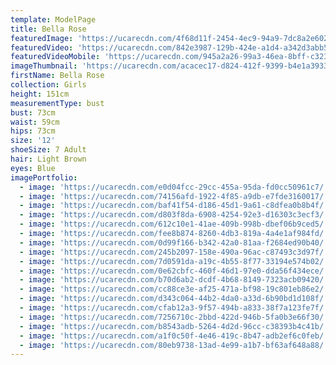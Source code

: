 ```yaml
---
template: ModelPage
title: Bella Rose
featuredImage: 'https://ucarecdn.com/4f68d11f-2454-4ec9-94a9-7dc8a2e6026c/'
featuredVideo: 'https://ucarecdn.com/842e3987-129b-424e-a1d4-a342d3abb517/'
featuredVideoMobile: 'https://ucarecdn.com/945a2a26-99a3-46ea-8bff-c32353f67ead/'
imageThumbnail: 'https://ucarecdn.com/acacec17-d824-412f-9399-b4e1a3933b07/'
firstName: Bella Rose
collection: Girls
height: 151cm
measurementType: bust
bust: 73cm
waist: 59cm
hips: 73cm
size: '12'
shoeSize: 7 Adult
hair: Light Brown
eyes: Blue
imagePortfolio:
  - image: 'https://ucarecdn.com/e0d04fcc-29cc-455a-95da-fd0cc50961c7/'
  - image: 'https://ucarecdn.com/74156afd-1922-4f85-a9db-e7fde3160017/'
  - image: 'https://ucarecdn.com/baf41f54-d186-45d1-9a61-c8dfea0b8b4f/'
  - image: 'https://ucarecdn.com/d803f8da-6908-4254-92e3-d16303c3ecf3/'
  - image: 'https://ucarecdn.com/612c10e1-41ae-409b-998b-dbef06b9ced5/'
  - image: 'https://ucarecdn.com/fee8b874-8260-4db3-819a-4a4e1af984fd/'
  - image: 'https://ucarecdn.com/0d99f166-b342-42a0-81aa-f2684ed90b40/'
  - image: 'https://ucarecdn.com/245b2097-158e-490a-96ac-c87493c3d97f/'
  - image: 'https://ucarecdn.com/7d0591da-a19c-4b55-8f77-33194e574b02/'
  - image: 'https://ucarecdn.com/0e62cbfc-460f-46d1-97e0-dda56f434ece/'
  - image: 'https://ucarecdn.com/b70d6ab2-dcdf-4b68-8149-7323acb09420/'
  - image: 'https://ucarecdn.com/cc88ce3e-af25-471a-bf98-19c801eb86e2/'
  - image: 'https://ucarecdn.com/d343c064-44b2-4da0-a33d-6b90bd1d108f/'
  - image: 'https://ucarecdn.com/cfab12a3-9f57-494b-a833-38f7a123fe7f/'
  - image: 'https://ucarecdn.com/7256710c-2bbd-422d-946b-5fa0b3e66f30/'
  - image: 'https://ucarecdn.com/b8543adb-5264-4d2d-96cc-c38393b4c41b/'
  - image: 'https://ucarecdn.com/a1f0c50f-4e46-419c-8b47-adb2ef6c0feb/'
  - image: 'https://ucarecdn.com/80eb9738-13ad-4e99-a1b7-bf63af648a88/'
---
```


